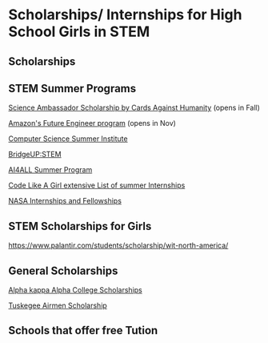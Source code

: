 # Scholarships/ Internships for High School Girls in STEM

## Scholarships

## STEM Summer Programs 

[Science Ambassador Scholarship by Cards Against Humanity](https://www.scienceambassadorscholarship.org)  (opens in Fall)

[Amazon's Future Engineer program](https://apply.scholarsapply.org/amazonfutureengineer) (opens in Nov)

[Computer Science Summer Institute](https://buildyourfuture.withgoogle.com/programs/computer-science-summer-institute/#!?detail-content-tabby_activeEl=overview)

[BridgeUP:STEM](https://www.amnh.org/learn-teach/bridgeup-stem)

[AI4ALL Summer Program](http://ai-4-all.org/summer-programs/)

[Code Like A Girl extensive List of summer Internships](https://code.likeagirl.io/a-high-school-students-guide-to-cs-programs-internships-487586031e07)

[NASA Internships and Fellowships](https://intern.nasa.gov/)


## STEM Scholarships for Girls
https://www.palantir.com/students/scholarship/wit-north-america/

## General Scholarships

[Alpha kappa Alpha College Scholarships](https://akaeaf.org/scholarships)

[Tuskegee Airmen Scholarship](https://www.taisf.org/)


## Schools that offer free Tution

